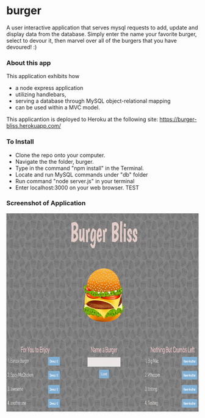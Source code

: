 # burger
A user interactive application that serves mysql requests to add,  update and display data from the database. Simply enter the name your favorite burger, select to devour it, then marvel over all of the burgers that you have devoured! :)


### About this app
This application exhibits how 
* a node express application 
* utilizing handlebars,
* serving a database through MySQL object-relational mapping
* can be used within a MVC model.

This applicantion is deployed to Heroku at the following site: https://burger-bliss.herokuapp.com/

### To Install
* Clone the repo onto your computer. 
* Navigate the the folder, burger. 
* Type in the command "npm install" in the Terminal. 
* Locate and run MySQL commands under "db" folder
* Run command "node server.js" in your terminal
* Enter localhost:3000 on your web browser. TEST

### Screenshot of Application
<img class="auth-image" src="./public/assets/images/burgerbliss.png" alt="Hamburger" height="519" width="880">